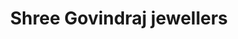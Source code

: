 ---
title: "Shree Govindraj jewellers"
url: /akhada-balapur/shree-govindraj-jewellers/
shop: Schmuck
---